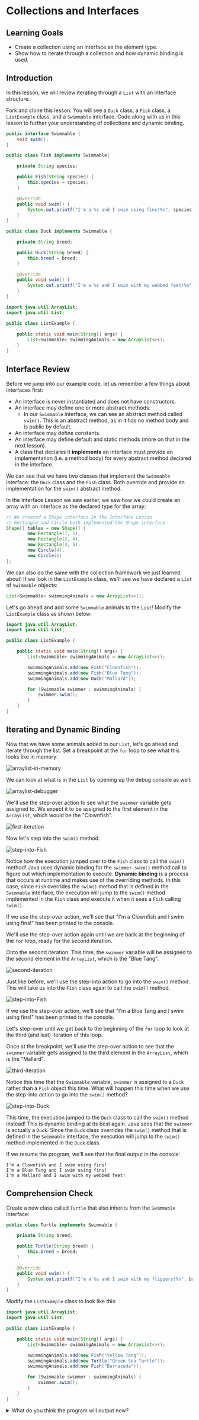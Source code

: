 # Collections and Interfaces

## Learning Goals

- Create a collection using an interface as the element type.
- Show how to iterate through a collection and how dynamic binding is used.

## Introduction

In this lesson, we will review iterating through a `List` with an interface
structure.

Fork and clone this lesson. You will see a `Duck` class, a `Fish` class, a
`ListExample` class, and a `Swimmable` interface. Code along with us in this
lesson to further your understanding of collections and dynamic binding.

```java
public interface Swimmable {
    void swim();
}
```

```java
public class Fish implements Swimmable{

    private String species;

    public Fish(String species) {
        this.species = species;
    }

    @Override
    public void swim() {
        System.out.printf("I'm a %s and I swim using fins!%n", species);
    }
}
```

```java
public class Duck implements Swimmable {

    private String breed;

    public Duck(String breed) {
        this.breed = breed;
    }

    @Override
    public void swim() {
        System.out.printf("I'm a %s and I swim with my webbed feet!%n", breed);
    }
}
```

```java
import java.util.ArrayList;
import java.util.List;

public class ListExample {
    
    public static void main(String[] args) {
        List<Swimmable> swimmingAnimals = new ArrayList<>();
    }
}
```

## Interface Review

Before we jump into our example code, let us remember a few things about
interfaces first:

- An interface is never instantiated and does not have constructors.
- An interface may define one or more abstract methods.
  - In our `Swimmable` interface, we can see an abstract method called
    `swim()`. This is an abstract method, as in it has no method body and is
    public by default.
- An interface may define constants.
- An interface may define default and static methods (more on that in the next
  lesson).
- A class that declares it **implements** an interface must provide an
  implementation (i.e. a method body) for every abstract method declared in the
  interface.

We can see that we have two classes that implement the `Swimmable` interface:
the `Duck` class and the `Fish` class. Both override and provide an
implementation for the `swim()` abstract method.

In the Interface Lesson we saw earlier, we saw how we could create an array
with an interface as the declared type for the array:

```java
// We created a Shape interface in the Interface Lesson
// Rectangle and Circle both implemented the Shape interface
Shape[] tables = new Shape[] {
        new Rectangle(7, 5),
        new Rectangle(2, 4),
        new Rectangle(3, 5),
        new Circle(4),
        new Circle(6)
};
```

We can also do the same with the collection framework we just learned about! If
we look in the `ListExample` class, we'll see we have declared a `List` of
`Swimmable` objects:

```java
List<Swimmable> swimmingAnimals = new ArrayList<>();
```

Let's go ahead and add some `Swimmable` animals to the `List`! Modify the
`ListExample` class as shown below:

```java
import java.util.ArrayList;
import java.util.List;

public class ListExample {

    public static void main(String[] args) {
        List<Swimmable> swimmingAnimals = new ArrayList<>();

        swimmingAnimals.add(new Fish("Clownfish"));
        swimmingAnimals.add(new Fish("Blue Tang"));
        swimmingAnimals.add(new Duck("Mallard"));

        for (Swimmable swimmer : swimmingAnimals) {
            swimmer.swim();
        }
    }
}
```

## Iterating and Dynamic Binding

Now that we have some animals added to our `List`, let's go ahead and iterate
through the list. Set a breakpoint at the `for` loop to see what this looks like
in memory:

![arraylist-in-memory](https://curriculum-content.s3.amazonaws.com/java-mod-3/collections-dynamic-binding/java-visualizer-arraylist-swimmable.png)

We can look at what is in the `List` by opening up the debug console as well:

![arraylist-debugger](https://curriculum-content.s3.amazonaws.com/java-mod-3/collections-dynamic-binding/debugger-arraylist-swimmables.png)

We'll use the step-over action to see what the `swimmer` variable gets assigned
to. We expect it to be assigned to the first element in the `ArrayList`, which
would be the "Clownfish".

![first-iteration](https://curriculum-content.s3.amazonaws.com/java-mod-3/collections-dynamic-binding/debugger-arraylist-swimmers-iteration-1.png)

Now let's step into the `swim()` method.

![step-into-Fish](https://curriculum-content.s3.amazonaws.com/java-mod-3/collections-dynamic-binding/debugger-swim-clownfish.png)

Notice how the execution jumped over to the `Fish` class to call the `swim()`
method! Java uses dynamic binding for the `swimmer.swim()` method call to
figure out which implementation to execute. **Dynamic binding** is a process
that occurs at runtime and makes use of the overriding methods. In this case,
since `Fish` overrides the `swim()` method that is defined in the `Swimmable`
interface, the execution will jump to the `swim()` method implemented in the
`Fish` class and execute it when it sees a `Fish` calling `swim()`.

If we use the step-over action, we'll see that "I'm a Clownfish and I swim using
fins!" has been printed to the console.

We'll use the step-over action again until we are back at the beginning of the
`for` loop, ready for the second iteration.

Onto the second iteration. This time, the `swimmer` variable will be assigned to
the second element in the `ArrayList`, which is the "Blue Tang".

![second-iteration](https://curriculum-content.s3.amazonaws.com/java-mod-3/collections-dynamic-binding/debugger-arraylist-swimmers-iteration-2.png)

Just like before, we'll use the step-into action to go into the `swim()` method.
This will take us into the `Fish` class again to call the `swim()` method.

![step-into-Fish](https://curriculum-content.s3.amazonaws.com/java-mod-3/collections-dynamic-binding/debugger-swim-blue-tang.png)

If we use the step-over action, we'll see that "I'm a Blue Tang and I swim using
fins!" has been printed to the console.

Let's step-over until we get back to the beginning of the `for` loop to look at
the third (and last) iteration of this loop.

Once at the breakpoint, we'll use the step-over action to see that the `swimmer`
variable gets assigned to the third element in the `ArrayList`, which is the
"Mallard".

![third-iteration](https://curriculum-content.s3.amazonaws.com/java-mod-3/collections-dynamic-binding/debugger-arraylist-swimmers-iteration-3.png)

Notice this time that the `Swimmable` variable, `swimmer` is assigned to a
`Duck` rather than a `Fish` object this time. What will happen this time when we
use the step-into action to go into the `swim()` method?

![step-into-Duck](https://curriculum-content.s3.amazonaws.com/java-mod-3/collections-dynamic-binding/debugger-swim-mallard.png)

This time, the execution jumped to the `Duck` class to call the `swim()` method
instead! This is dynamic binding at its best again. Java sees that the
`swimmer` is actually a `Duck`. Since the `Duck` class overrides the `swim()`
method that is defined in the `Swimmable` interface, the execution will jump to
the `swim()` method implemented in the `Duck` class.

If we resume the program, we'll see that the final output in the console:

```text
I'm a Clownfish and I swim using fins!
I'm a Blue Tang and I swim using fins!
I'm a Mallard and I swim with my webbed feet!
```

## Comprehension Check

Create a new class called `Turtle` that also inherits from the `Swimmable`
interface:

```java
public class Turtle implements Swimmable {

    private String breed;

    public Turtle(String breed) {
        this.breed = breed;
    }

    @Override
    public void swim() {
        System.out.printf("I'm a %s and I swim with my flippers!%n", breed);
    }
}
```

Modify the `ListExample` class to look like this:

```java
import java.util.ArrayList;
import java.util.List;

public class ListExample {

    public static void main(String[] args) {
        List<Swimmable> swimmingAnimals = new ArrayList<>();

        swimmingAnimals.add(new Fish("Yellow Tang"));
        swimmingAnimals.add(new Turtle("Green Sea Turtle"));
        swimmingAnimals.add(new Fish("Barracuda"));

        for (Swimmable swimmer : swimmingAnimals) {
            swimmer.swim();
        }
    }
}
```

<details>
    <summary>What do you think the program will output now?</summary>

  <p>Answer: <br>
     <p><code>I'm a Yellow Tang and I swim using fins</code></p>
     <p style="margin-top: -18px"><code>I'm a Green Sea Turtle and I swim with my flippers!</code></p>
     <p style="margin-top: -18px"><code>I'm a Barracuda and I swim using fins!</code></p>
  </p>

  <p>This time through, we will first call the <code>swim()</code> method in the <code>Fish</code> class.
     In the second iteration, we'll call the <code>swim()</code> method in the <code>Turtle</code> class.
     Then in the third iteration, the execution will call <code>swim()</code> again from the <code>Fish</code> class.</p>
  <img src="https://curriculum-content.s3.amazonaws.com/java-mod-3/collections-dynamic-binding/java-visualizer-arraylist-swimmable-turtles.png" alt="arraylist-with-fish-turtle-fish">

</details>
